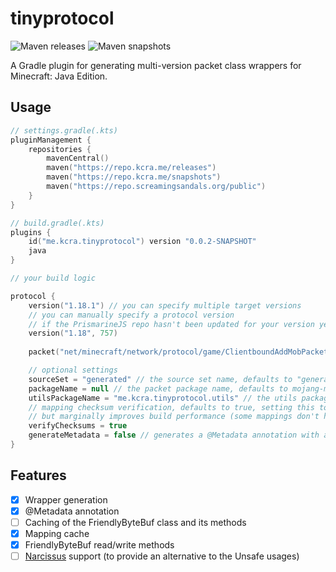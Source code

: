 # tinyprotocol
![Maven releases](https://repo.kcra.me/api/badge/latest/releases/me/kcra/tinyprotocol/tinyprotocol)
![Maven snapshots](https://repo.kcra.me/api/badge/latest/snapshots/me/kcra/tinyprotocol/tinyprotocol)  

A Gradle plugin for generating multi-version packet class wrappers for Minecraft: Java Edition.

## Usage
```kotlin
// settings.gradle(.kts)
pluginManagement {
    repositories {
        mavenCentral()
        maven("https://repo.kcra.me/releases")
        maven("https://repo.kcra.me/snapshots")
        maven("https://repo.screamingsandals.org/public")
    }
}
```

```kotlin
// build.gradle(.kts)
plugins {
    id("me.kcra.tinyprotocol") version "0.0.2-SNAPSHOT"
    java
}

// your build logic

protocol {
    version("1.18.1") // you can specify multiple target versions
    // you can manually specify a protocol version
    // if the PrismarineJS repo hasn't been updated for your version yet
    version("1.18", 757)
    
    packet("net/minecraft/network/protocol/game/ClientboundAddMobPacket") // you can specify multiple packets

    // optional settings
    sourceSet = "generated" // the source set name, defaults to "generated"
    packageName = null // the packet package name, defaults to mojang-mapped package name
    utilsPackageName = "me.kcra.tinyprotocol.utils" // the utils package name, defaults to "me.kcra.tinyprotocol.utils"
    // mapping checksum verification, defaults to true, setting this to false may cause unexpected errors
    // but marginally improves build performance (some mappings don't have checksums and are re-downloaded every time)
    verifyChecksums = true
    generateMetadata = false // generates a @Metadata annotation with additional information where available, defaults to false
}
```

## Features

- [x] Wrapper generation
- [x] @Metadata annotation
- [ ] Caching of the FriendlyByteBuf class and its methods
- [x] Mapping cache
- [x] FriendlyByteBuf read/write methods
- [ ] [Narcissus](https://github.com/toolfactory/narcissus) support (to provide an alternative to the Unsafe usages)
